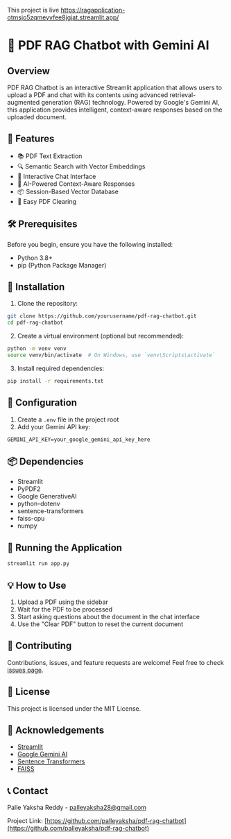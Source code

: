 This project is live 
https://ragapplication-otmsjo5zqmeyvfee8jgjat.streamlit.app/
# 📄 PDF RAG Chatbot with Gemini AI

## Overview

PDF RAG Chatbot is an interactive Streamlit application that allows users to upload a PDF and chat with its contents using advanced retrieval-augmented generation (RAG) technology. Powered by Google's Gemini AI, this application provides intelligent, context-aware responses based on the uploaded document.

## 🌟 Features

- 📚 PDF Text Extraction
- 🔍 Semantic Search with Vector Embeddings
- 💬 Interactive Chat Interface
- 🤖 AI-Powered Context-Aware Responses
- 📦 Session-Based Vector Database
- 🧹 Easy PDF Clearing

## 🛠 Prerequisites

Before you begin, ensure you have the following installed:

- Python 3.8+
- pip (Python Package Manager)

## 🔧 Installation

1. Clone the repository:
```bash
git clone https://github.com/yourusername/pdf-rag-chatbot.git
cd pdf-rag-chatbot
```

2. Create a virtual environment (optional but recommended):
```bash
python -m venv venv
source venv/bin/activate  # On Windows, use `venv\Scripts\activate`
```

3. Install required dependencies:
```bash
pip install -r requirements.txt
```

## 🔑 Configuration

1. Create a `.env` file in the project root
2. Add your Gemini API key:
```
GEMINI_API_KEY=your_google_gemini_api_key_here
```

## 📦 Dependencies

- Streamlit
- PyPDF2
- Google GenerativeAI
- python-dotenv
- sentence-transformers
- faiss-cpu
- numpy

## 🚀 Running the Application

```bash
streamlit run app.py
```

## 💡 How to Use

1. Upload a PDF using the sidebar
2. Wait for the PDF to be processed
3. Start asking questions about the document in the chat interface
4. Use the "Clear PDF" button to reset the current document

## 🤝 Contributing

Contributions, issues, and feature requests are welcome! 
Feel free to check [issues page](https://github.com/yourusername/pdf-rag-chatbot/issues).

## 📝 License

This project is licensed under the MIT License.

## 🙏 Acknowledgements

- [Streamlit](https://streamlit.io/)
- [Google Gemini AI](https://ai.google/)
- [Sentence Transformers](https://www.sbert.net/)
- [FAISS](https://github.com/facebookresearch/faiss)

## 📞 Contact

Palle Yaksha Reddy - palleyaksha28@gmail.com

Project Link: [https://github.com/palleyaksha/pdf-rag-chatbot](https://github.com/palleyaksha/pdf-rag-chatbot)
